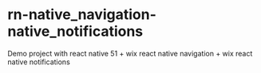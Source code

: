 # rn-native_navigation-native_notifications
Demo project with react native 51 + wix react native navigation + wix react native notifications
